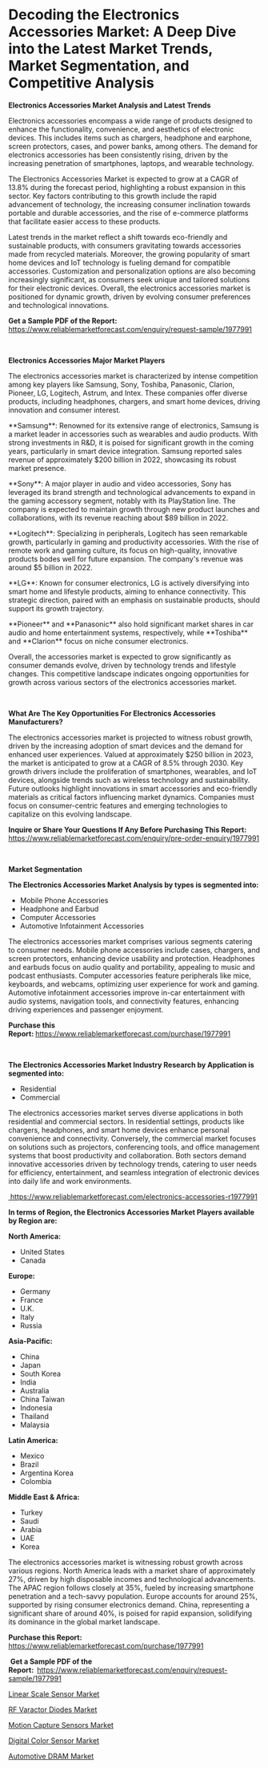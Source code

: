 <p><h1>Decoding the Electronics Accessories Market: A Deep Dive into the Latest Market Trends, Market Segmentation, and Competitive Analysis</h1></p><p><strong>Electronics Accessories Market Analysis and Latest Trends</strong></p>
<p><p>Electronics accessories encompass a wide range of products designed to enhance the functionality, convenience, and aesthetics of electronic devices. This includes items such as chargers, headphone and earphone, screen protectors, cases, and power banks, among others. The demand for electronics accessories has been consistently rising, driven by the increasing penetration of smartphones, laptops, and wearable technology.</p><p>The Electronics Accessories Market is expected to grow at a CAGR of 13.8% during the forecast period, highlighting a robust expansion in this sector. Key factors contributing to this growth include the rapid advancement of technology, the increasing consumer inclination towards portable and durable accessories, and the rise of e-commerce platforms that facilitate easier access to these products.</p><p>Latest trends in the market reflect a shift towards eco-friendly and sustainable products, with consumers gravitating towards accessories made from recycled materials. Moreover, the growing popularity of smart home devices and IoT technology is fueling demand for compatible accessories. Customization and personalization options are also becoming increasingly significant, as consumers seek unique and tailored solutions for their electronic devices. Overall, the electronics accessories market is positioned for dynamic growth, driven by evolving consumer preferences and technological innovations.</p></p>
<p><strong>Get a Sample PDF of the Report:&nbsp;</strong> <a href="https://www.reliablemarketforecast.com/enquiry/request-sample/1977991?utm_campaign=1134&utm_medium=2&utm_source=Github&utm_content=ia&utm_term=06042025&utm_id=electronics-accessories">https://www.reliablemarketforecast.com/enquiry/request-sample/1977991</a></p>
<p>&nbsp;</p>
<p><strong>Electronics Accessories Major Market Players</strong></p>
<p><p>The electronics accessories market is characterized by intense competition among key players like Samsung, Sony, Toshiba, Panasonic, Clarion, Pioneer, LG, Logitech, Astrum, and Intex. These companies offer diverse products, including headphones, chargers, and smart home devices, driving innovation and consumer interest.</p><p>**Samsung**: Renowned for its extensive range of electronics, Samsung is a market leader in accessories such as wearables and audio products. With strong investments in R&D, it is poised for significant growth in the coming years, particularly in smart device integration. Samsung reported sales revenue of approximately $200 billion in 2022, showcasing its robust market presence.</p><p>**Sony**: A major player in audio and video accessories, Sony has leveraged its brand strength and technological advancements to expand in the gaming accessory segment, notably with its PlayStation line. The company is expected to maintain growth through new product launches and collaborations, with its revenue reaching about $89 billion in 2022.</p><p>**Logitech**: Specializing in peripherals, Logitech has seen remarkable growth, particularly in gaming and productivity accessories. With the rise of remote work and gaming culture, its focus on high-quality, innovative products bodes well for future expansion. The company's revenue was around $5 billion in 2022.</p><p>**LG**: Known for consumer electronics, LG is actively diversifying into smart home and lifestyle products, aiming to enhance connectivity. This strategic direction, paired with an emphasis on sustainable products, should support its growth trajectory.</p><p>**Pioneer** and **Panasonic** also hold significant market shares in car audio and home entertainment systems, respectively, while **Toshiba** and **Clarion** focus on niche consumer electronics.</p><p>Overall, the accessories market is expected to grow significantly as consumer demands evolve, driven by technology trends and lifestyle changes. This competitive landscape indicates ongoing opportunities for growth across various sectors of the electronics accessories market.</p></p>
<p>&nbsp;</p>
<p><strong>What Are The Key Opportunities For Electronics Accessories Manufacturers?</strong></p>
<p><p>The electronics accessories market is projected to witness robust growth, driven by the increasing adoption of smart devices and the demand for enhanced user experiences. Valued at approximately $250 billion in 2023, the market is anticipated to grow at a CAGR of 8.5% through 2030. Key growth drivers include the proliferation of smartphones, wearables, and IoT devices, alongside trends such as wireless technology and sustainability. Future outlooks highlight innovations in smart accessories and eco-friendly materials as critical factors influencing market dynamics. Companies must focus on consumer-centric features and emerging technologies to capitalize on this evolving landscape.</p></p>
<p><strong>Inquire or Share Your Questions If Any Before Purchasing This Report:</strong> <a href="https://www.reliablemarketforecast.com/enquiry/pre-order-enquiry/1977991?utm_campaign=1134&utm_medium=2&utm_source=Github&utm_content=ia&utm_term=06042025&utm_id=electronics-accessories">https://www.reliablemarketforecast.com/enquiry/pre-order-enquiry/1977991</a></p>
<p>&nbsp;</p>
<p><strong>Market Segmentation</strong></p>
<p><strong>The Electronics Accessories Market Analysis by types is segmented into:</strong></p>
<p><ul><li>Mobile Phone Accessories</li><li>Headphone and Earbud</li><li>Computer Accessories</li><li>Automotive Infotainment Accessories</li></ul></p>
<p><p>The electronics accessories market comprises various segments catering to consumer needs. Mobile phone accessories include cases, chargers, and screen protectors, enhancing device usability and protection. Headphones and earbuds focus on audio quality and portability, appealing to music and podcast enthusiasts. Computer accessories feature peripherals like mice, keyboards, and webcams, optimizing user experience for work and gaming. Automotive infotainment accessories improve in-car entertainment with audio systems, navigation tools, and connectivity features, enhancing driving experiences and passenger enjoyment.</p></p>
<p><strong>Purchase this Report:&nbsp;</strong><a href="https://www.reliablemarketforecast.com/purchase/1977991?utm_campaign=1134&utm_medium=2&utm_source=Github&utm_content=ia&utm_term=06042025&utm_id=electronics-accessories">https://www.reliablemarketforecast.com/purchase/1977991</a></p>
<p>&nbsp;</p>
<p><strong>The Electronics Accessories Market Industry Research by Application is segmented into:</strong></p>
<p><ul><li>Residential</li><li>Commercial</li></ul></p>
<p><p>The electronics accessories market serves diverse applications in both residential and commercial sectors. In residential settings, products like chargers, headphones, and smart home devices enhance personal convenience and connectivity. Conversely, the commercial market focuses on solutions such as projectors, conferencing tools, and office management systems that boost productivity and collaboration. Both sectors demand innovative accessories driven by technology trends, catering to user needs for efficiency, entertainment, and seamless integration of electronic devices into daily life and work environments.</p></p>
<p><a href="https://www.reliablemarketforecast.com/electronics-accessories-r1977991?utm_campaign=1134&utm_medium=2&utm_source=Github&utm_content=ia&utm_term=06042025&utm_id=electronics-accessories">&nbsp;https://www.reliablemarketforecast.com/electronics-accessories-r1977991</a></p>
<p><strong>In terms of Region, the Electronics Accessories Market Players available by Region are:</strong></p>
<p>
    <p> <strong> North America: </strong>
        <ul>
            <li>United States</li>
            <li>Canada</li>
        </ul>
        </p> 
    <p> <strong> Europe: </strong>
        <ul>
            <li>Germany</li>
            <li>France</li>
            <li>U.K.</li>
            <li>Italy</li>
            <li>Russia</li>
        </ul>
        </p> 
    <p> <strong> Asia-Pacific: </strong>
        <ul>
            <li>China</li>
            <li>Japan</li>
            <li>South Korea</li>
            <li>India</li>
            <li>Australia</li>
            <li>China Taiwan</li>
            <li>Indonesia</li>
            <li>Thailand</li>
            <li>Malaysia</li>
        </ul>
        </p> 
    <p> <strong> Latin America: </strong>
        <ul>
            <li>Mexico</li>
            <li>Brazil</li>
            <li>Argentina Korea</li>
            <li>Colombia</li>
        </ul>
        </p> 
    <p> <strong> Middle East & Africa: </strong>
        <ul>
            <li>Turkey</li>
            <li>Saudi</li>
            <li>Arabia</li>
            <li>UAE</li>
            <li>Korea</li>
        </ul>
    </p>
    </p>
<p><p>The electronics accessories market is witnessing robust growth across various regions. North America leads with a market share of approximately 27%, driven by high disposable incomes and technological advancements. The APAC region follows closely at 35%, fueled by increasing smartphone penetration and a tech-savvy population. Europe accounts for around 25%, supported by rising consumer electronics demand. China, representing a significant share of around 40%, is poised for rapid expansion, solidifying its dominance in the global market landscape.</p></p>
<p><strong>Purchase this Report: </strong><a href="https://www.reliablemarketforecast.com/purchase/1977991?utm_campaign=1134&utm_medium=2&utm_source=Github&utm_content=ia&utm_term=06042025&utm_id=electronics-accessories">https://www.reliablemarketforecast.com/purchase/1977991</a></p>
<p>&nbsp;<strong>Get a Sample PDF of the Report:&nbsp;&nbsp;</strong><a href="https://www.reliablemarketforecast.com/enquiry/request-sample/1977991?utm_campaign=1134&utm_medium=2&utm_source=Github&utm_content=ia&utm_term=06042025&utm_id=electronics-accessories">https://www.reliablemarketforecast.com/enquiry/request-sample/1977991</a></p>
<p><strong></strong></p>
<p><p><a href="https://github.com/floengsubb/Market-Research-Report-List-1/blob/main/linear-scale-sensor-market.md?utm_campaign=1134&utm_medium=2&utm_source=Github&utm_content=ia&utm_term=06042025&utm_id=electronics-accessories">Linear Scale Sensor Market</a></p><p><a href="https://github.com/donnypolan/Market-Research-Report-List-1/blob/main/rf-varactor-diodes-market.md?utm_campaign=1134&utm_medium=2&utm_source=Github&utm_content=ia&utm_term=06042025&utm_id=electronics-accessories">RF Varactor Diodes Market</a></p><p><a href="https://github.com/zemonarutaep/Market-Research-Report-List-1/blob/main/motion-capture-sensors-market.md?utm_campaign=1134&utm_medium=2&utm_source=Github&utm_content=ia&utm_term=06042025&utm_id=electronics-accessories">Motion Capture Sensors Market</a></p><p><a href="https://github.com/eleussabra/Market-Research-Report-List-1/blob/main/digital-color-sensor-market.md?utm_campaign=1134&utm_medium=2&utm_source=Github&utm_content=ia&utm_term=06042025&utm_id=electronics-accessories">Digital Color Sensor Market</a></p><p><a href="https://github.com/buluckcapps2/Market-Research-Report-List-1/blob/main/automotive-dram-market.md?utm_campaign=1134&utm_medium=2&utm_source=Github&utm_content=ia&utm_term=06042025&utm_id=electronics-accessories">Automotive DRAM Market</a></p></p>